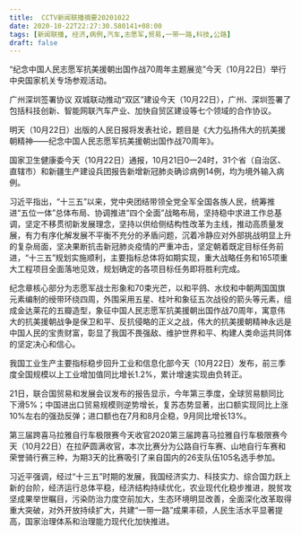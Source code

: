 ```yaml
---
title:  CCTV新闻联播摘要20201022
date: 2020-10-22T22:27:30.580141+08:00
tags: [新闻联播, 经济,病例,汽车,志愿军,贸易,一带一路,科技,公路]
draft: false
---
```


“纪念中国人民<span class="keywords_content">志愿军</span>抗美援朝出国作战70周年主题展览”今天（10月22日）举行中央国家机关专场参观活动。

广州深圳签署协议 双城联动推动“双区”建设今天（10月22日），广州、深圳签署了包括<span class="keywords_fund">科技</span>创新、智能网联<span class="keywords_fund"><span class="keywords_fund">汽车</span></span>产业、加快自贸区建设等七个领域的合作协议。

明天（10月22日）出版的人民日报将发表社论，题目是《大力弘扬伟大的抗美援朝精神——纪念中国人民<span class="keywords_content">志愿军</span>抗美援朝出国作战70周年》。

国家卫生健康委今天（10月22日）通报，10月21日0—24时，31个省（自治区、直辖市）和新疆生产建设兵团报告新增新冠肺炎确诊<span class="keywords_content">病例</span>14例，均为境外输入<span class="keywords_content">病例</span>。

习近平指出，“十三五”以来，党中央团结带领全党全军全国各族人民，统筹推进“五位一体”总体布局、协调推进“四个全面”战略布局，坚持稳中求进工作总基调，坚定不移贯彻新发展理念，坚持以供给侧结构性改革为主线，推动高质量发展，有力有序化解发展不平衡不充分的矛盾问题，沉着冷静应对外部挑战明显上升的复杂局面，坚决果断抗击新冠肺炎疫情的严重冲击，坚定朝着既定目标任务前进，“十三五”规划实施顺利，主要指标总体将如期实现，重大战略任务和165项重大工程项目全面落地见效，规划确定的各项目标任务即将胜利完成。

纪念章核心部分为<span class="keywords_content">志愿军</span>战士形象和70束光芒，以和平鸽、水纹和中朝两国国旗元素编制的绶带环绕四周，外围采用五星、桂叶和象征五次战役的箭头等元素，组成金达莱花的五瓣造型，象征中国人民<span class="keywords_content">志愿军</span>抗美援朝出国作战70周年，寓意伟大的抗美援朝战争是保卫和平、反抗侵略的正义之战，伟大的抗美援朝精神永远是中国人民的宝贵财富，彰显了我国不畏强敌、维护世界和平、构建人类命运共同体的坚定决心和信心。

我国工业生产主要指标稳步回升工业和信息化部今天（10月22日）发布，前三季度全国规模以上工业增加值同比增长1.2%，累计增速实现由负转正。

21日，联合国<span class="keywords_fund">贸易</span>和发展会议发布的报告显示，今年第三季度，全球<span class="keywords_fund">贸易</span>额同比下滑5%；中国进出口<span class="keywords_fund">贸易</span>规模则逆势增长，复苏态势显著，出口额实现同比上涨10%左右的强劲反弹；进口额也在7月和8月企稳，9月同比增长13%。

第三届跨喜马拉雅自行车极限赛今天收官2020第三届跨喜马拉雅自行车极限赛今天（10月22日）在拉萨圆满收官，本次比赛分为<span class="keywords_fund">公路</span>自行车赛、山地自行车赛和荣誉骑行赛三种，为期3天的比赛吸引了来自国内的26支队伍105名选手参加。

习近平强调，经过“十三五”时期的发展，我国<span class="keywords_content">经济</span>实力、<span class="keywords_fund">科技</span>实力、综合国力跃上新的台阶，<span class="keywords_content">经济</span>运行总体平稳，<span class="keywords_content">经济</span>结构持续优化，农业现代化稳步推进，脱贫攻坚成果举世瞩目，污染防治力度空前加大，生态环境明显改善，全面深化改革取得重大突破，对外开放持续扩大，共建“<span class="keywords_fund">一带一路</span>”成果丰硕，人民生活水平显著提高，国家治理体系和治理能力现代化加快推进。
